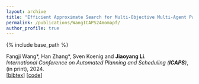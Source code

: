 ```yaml
---
layout: archive
title: "Efficient Approximate Search for Multi-Objective Multi-Agent Path Finding"
permalink: /publications/WangICAPS24momapf/
author_profile: true
---
```


{% include base_path %}

Fangji Wang\*, Han Zhang\*, Sven Koenig and **Jiaoyang Li**.      
<i>International Conference on Automated Planning and Scheduling (**ICAPS**)</i>, (in print), 2024.     
[<a href="javascript:void(0)" onclick="(function(target, id) { if ($('#' + id).css('display') == 'block') { $('#' + id).hide('fast'); $(target).text('bibtex') } else { $('#' + id).show('fast'); $(target).text('bibtex▲') } })(this, 'bibtex-WangICAPS24momapf');">bibtex</a>]
[[code](https://github.com/FangjiW/BBMOCBS-approx)]         
<div id="bibtex-WangICAPS24momapf" style="display:none">
<pre>@inproceedings{WangICAPS24momapf,
  author    = {Fangji Wang and Han Zhang and Sven Koenig and Jiaoyang Li},
  title     = {Efficient Approximate Search for Multi-Objective Multi-Agent Path Finding},
  booktitle = {Proceedings of the International Conference on Automated Planning and Scheduling (ICAPS)},
  year      = {2024}
}
</pre></div> 
     
         

